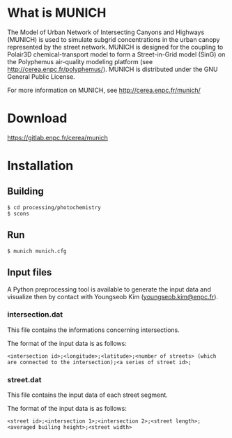 What is MUNICH
==============

The Model of Urban Network of Intersecting Canyons and Highways (MUNICH) is
used to simulate subgrid concentrations in the urban canopy represented by the
street network. MUNICH is designed for the coupling to Polair3D
chemical-transport model to form a Street-in-Grid model (SinG) on the
Polyphemus air-quality modeling platform (see http://cerea.enpc.fr/polyphemus/).
MUNICH is distributed under the GNU General Public License.

For more information on MUNICH, see http://cerea.enpc.fr/munich/

Download
========

https://gitlab.enpc.fr/cerea/munich


Installation
============

Building
--------

```
$ cd processing/photochemistry
$ scons
```

Run
---

```
$ munich munich.cfg
```

Input files
-----------

A Python preprocessing tool is available to generate the input data and
visualize then by contact with Youngseob Kim (youngseob.kim@enpc.fr).


### intersection.dat

This file contains the informations concerning intersections.

The format of the input data is as follows:

```
<intersection id>;<longitude>;<latitude>;<number of streets> (which are connected to the intersection);<a series of street id>;
```

###  street.dat

This file contains the input data of each street segment.

The format of the input data is as follows:

```
<street id>;<intersection 1>;<intersection 2>;<street length>;<averaged builing height>;<street width>
```
